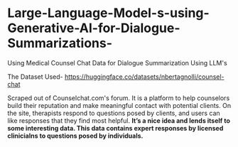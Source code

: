 # Large-Language-Model-s-using-Generative-AI-for-Dialogue-Summarizations-
Using Medical Counsel Chat Data for Dialogue Summarization Using LLM's

The Dataset Used- https://huggingface.co/datasets/nbertagnolli/counsel-chat

Scraped out of Counselchat.com's forum.
It is a platform to help counselors build their reputation and make meaningful contact with potential clients.
On the site, therapists respond to questions posed by clients, and users can like responses that they find most helpful.
**It’s a nice idea and lends itself to some interesting data. This data contains expert responses by licensed clinicialns to questions posed by individuals.**


